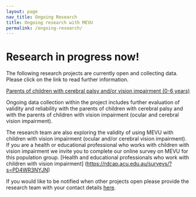 ```yaml
---
layout: page
nav_title: Ongoing Research
title: Ongoing research with MEVU
permalink: /ongoing-research/
---
```

# Research in progress now!

The following research projects are currently open and collecting data. Please click on the link to read further information. 

[Parents of children with cerebral palsy and/or vision impairment (0-6 years)](https://rdcap.acu.edu.au/surveys/?s=FCJ8HH3WJ8)

Ongoing data collection within the project includes further evaluation of validity and reliability with the parents of children with cerebral palsy and with the parents of children with vision impairment (ocular and cerebral vision impairment). 

The research team are also exploring the validity of using MEVU with children with vision impairment (ocular and/or cerebral vision impairment). If you are a health or educational professional who works with children with vision impairment we invite you to complete our online survey on MEVU for this population group. 
[Health and educational professionals who work with children with vision impairment] (https://rdcap.acu.edu.au/surveys/?s=PD4WR3NYJN)

If you would like to be notified when other projects open please provide the research team with your contact details [here](https://rdcap.acu.edu.au/surveys/?s=9ELE9X43XT).
 
